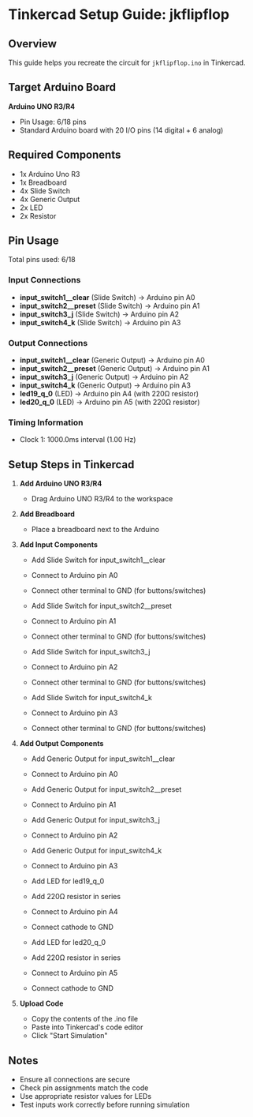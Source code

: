 # Tinkercad Setup Guide: jkflipflop

## Overview
This guide helps you recreate the circuit for `jkflipflop.ino` in Tinkercad.

## Target Arduino Board
**Arduino UNO R3/R4**
- Pin Usage: 6/18 pins
- Standard Arduino board with 20 I/O pins (14 digital + 6 analog)

## Required Components
- 1x Arduino Uno R3
- 1x Breadboard
- 4x Slide Switch
- 4x Generic Output
- 2x LED
- 2x Resistor

## Pin Usage
Total pins used: 6/18

### Input Connections
- **input_switch1__clear** (Slide Switch) → Arduino pin A0
- **input_switch2__preset** (Slide Switch) → Arduino pin A1
- **input_switch3_j** (Slide Switch) → Arduino pin A2
- **input_switch4_k** (Slide Switch) → Arduino pin A3

### Output Connections
- **input_switch1__clear** (Generic Output) → Arduino pin A0
- **input_switch2__preset** (Generic Output) → Arduino pin A1
- **input_switch3_j** (Generic Output) → Arduino pin A2
- **input_switch4_k** (Generic Output) → Arduino pin A3
- **led19_q_0** (LED) → Arduino pin A4 (with 220Ω resistor)
- **led20_q_0** (LED) → Arduino pin A5 (with 220Ω resistor)

### Timing Information
- Clock 1: 1000.0ms interval (1.00 Hz)

## Setup Steps in Tinkercad

1. **Add Arduino UNO R3/R4**
   - Drag Arduino UNO R3/R4 to the workspace

2. **Add Breadboard**
   - Place a breadboard next to the Arduino

3. **Add Input Components**
   - Add Slide Switch for input_switch1__clear
   - Connect to Arduino pin A0
   - Connect other terminal to GND (for buttons/switches)

   - Add Slide Switch for input_switch2__preset
   - Connect to Arduino pin A1
   - Connect other terminal to GND (for buttons/switches)

   - Add Slide Switch for input_switch3_j
   - Connect to Arduino pin A2
   - Connect other terminal to GND (for buttons/switches)

   - Add Slide Switch for input_switch4_k
   - Connect to Arduino pin A3
   - Connect other terminal to GND (for buttons/switches)

4. **Add Output Components**
   - Add Generic Output for input_switch1__clear
   - Connect to Arduino pin A0

   - Add Generic Output for input_switch2__preset
   - Connect to Arduino pin A1

   - Add Generic Output for input_switch3_j
   - Connect to Arduino pin A2

   - Add Generic Output for input_switch4_k
   - Connect to Arduino pin A3

   - Add LED for led19_q_0
   - Add 220Ω resistor in series
   - Connect to Arduino pin A4
   - Connect cathode to GND

   - Add LED for led20_q_0
   - Add 220Ω resistor in series
   - Connect to Arduino pin A5
   - Connect cathode to GND

5. **Upload Code**
   - Copy the contents of the .ino file
   - Paste into Tinkercad's code editor
   - Click "Start Simulation"

## Notes
- Ensure all connections are secure
- Check pin assignments match the code
- Use appropriate resistor values for LEDs
- Test inputs work correctly before running simulation
